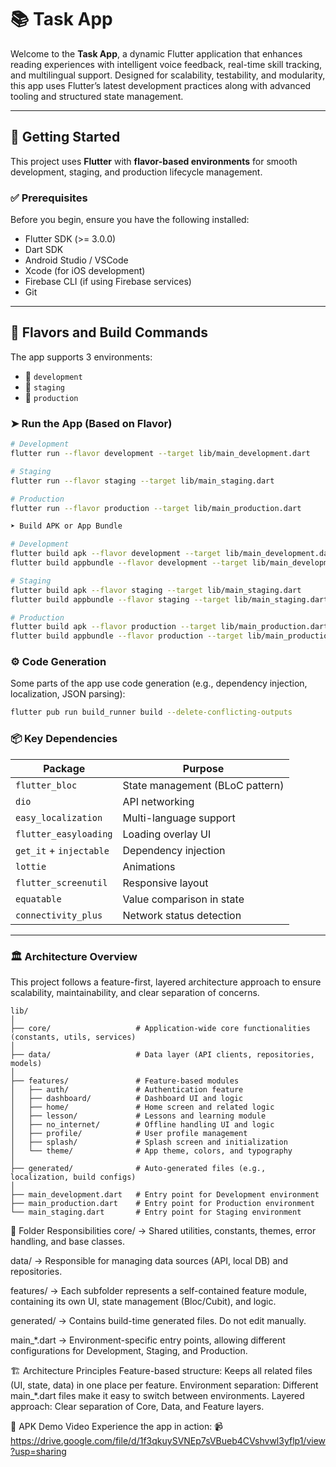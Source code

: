 # 📚 Task App

Welcome to the **Task App**, a dynamic Flutter application that enhances reading experiences with intelligent voice feedback, real-time skill tracking, and multilingual support. Designed for scalability, testability, and modularity, this app uses Flutter’s latest development practices along with advanced tooling and structured state management.

---

## 🚀 Getting Started

This project uses **Flutter** with **flavor-based environments** for smooth development, staging, and production lifecycle management.

### ✅ Prerequisites

Before you begin, ensure you have the following installed:

- Flutter SDK (>= 3.0.0)
- Dart SDK
- Android Studio / VSCode
- Xcode (for iOS development)
- Firebase CLI (if using Firebase services)
- Git

---

## 🧪 Flavors and Build Commands

The app supports 3 environments:

- 🔧 `development`
- 🚧 `staging`
- 🚀 `production`

### ➤ Run the App (Based on Flavor)

```bash
# Development
flutter run --flavor development --target lib/main_development.dart

# Staging
flutter run --flavor staging --target lib/main_staging.dart

# Production
flutter run --flavor production --target lib/main_production.dart

➤ Build APK or App Bundle

# Development
flutter build apk --flavor development --target lib/main_development.dart
flutter build appbundle --flavor development --target lib/main_development.dart

# Staging
flutter build apk --flavor staging --target lib/main_staging.dart
flutter build appbundle --flavor staging --target lib/main_staging.dart

# Production
flutter build apk --flavor production --target lib/main_production.dart
flutter build appbundle --flavor production --target lib/main_production.dart


```
### ⚙️ Code Generation
Some parts of the app use code generation (e.g., dependency injection, localization, JSON parsing):
```bash
flutter pub run build_runner build --delete-conflicting-outputs
```
### 📦 Key Dependencies
| Package                | Purpose                        |
| ---------------------- |--------------------------------|
| `flutter_bloc`         | State management (BLoC pattern) |
| `dio`                  | API networking                 |
| `easy_localization`    | Multi-language support         |
| `flutter_easyloading`  | Loading overlay UI             |
| `get_it` + `injectable` | Dependency injection           |
| `lottie`               | Animations                     |
| `flutter_screenutil`   | Responsive layout              |
| `equatable`            | Value comparison in state      |
| `connectivity_plus`    | Network status detection       | 
 -------------------------------------------------------------
### 🏛 Architecture Overview
This project follows a feature-first, layered architecture approach to ensure scalability, maintainability, and clear separation of concerns.
```plaintext
lib/
│
├── core/                   # Application-wide core functionalities (constants, utils, services)
│
├── data/                   # Data layer (API clients, repositories, models)
│
├── features/               # Feature-based modules
│   ├── auth/               # Authentication feature
│   ├── dashboard/          # Dashboard UI and logic
│   ├── home/               # Home screen and related logic
│   ├── lesson/             # Lessons and learning module
│   ├── no_internet/        # Offline handling UI and logic
│   ├── profile/            # User profile management
│   ├── splash/             # Splash screen and initialization
│   └── theme/              # App theme, colors, and typography
│
├── generated/              # Auto-generated files (e.g., localization, build configs)
│
├── main_development.dart   # Entry point for Development environment
├── main_production.dart    # Entry point for Production environment
└── main_staging.dart       # Entry point for Staging environment
```
📂 Folder Responsibilities
core/ → Shared utilities, constants, themes, error handling, and base classes.

data/ → Responsible for managing data sources (API, local DB) and repositories.

features/ → Each subfolder represents a self-contained feature module, containing its own UI, state management (Bloc/Cubit), and logic.

generated/ → Contains build-time generated files. Do not edit manually.

main_*.dart → Environment-specific entry points, allowing different configurations for Development, Staging, and Production.

🏗 Architecture Principles
Feature-based structure: Keeps all related files (UI, state, data) in one place per feature.
Environment separation: Different main_*.dart files make it easy to switch between environments.
Layered approach: Clear separation of Core, Data, and Feature layers.

📱 APK Demo Video
Experience the app in action:
📹 https://drive.google.com/file/d/1f3qkuySVNEp7sVBueb4CVshvwl3yflp1/view?usp=sharing

